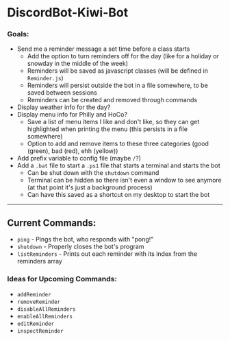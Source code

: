 # DiscordBot-Kiwi-Bot

### Goals:
<!-- This "self-bot" type bot is against Discord ToS and isn't possible... :(
- Change status to "In class: className" during my scheduled class
- Change back to original status when class ends
- Set myself to busy during class so I don't get notifications in class, change back afterwards -->
<!-- - Automatically nickname the bot itself? -->
- Send me a reminder message a set time before a class starts
   - Add the option to turn reminders off for the day (like for a holiday or snowday in the middle of the week)
   - Reminders will be saved as javascript classes (will be defined in `Reminder.js`)
   - Reminders will persist outside the bot in a file somewhere, to be saved between sessions
   - Reminders can be created and removed through commands
- Display weather info for the day?
- Display menu info for Philly and HoCo?
   - Save a list of menu items I like and don't like, so they can get highlighted when printing the menu (this persists in a file somewhere)
   - Option to add and remove items to these three categories (good (green), bad (red), ehh (yellow))
- Add prefix variable to config file (maybe `/`?)
- Add a `.bat` file to start a `.ps1` file that starts a terminal and starts the bot
   - Can be shut down with the `shutdown` command
   - Terminal can be hidden so there isn't even a window to see anymore (at that point it's just a background process)
   - Can have this saved as a shortcut on my desktop to start the bot

---

## Current Commands:

- `ping` - Pings the bot, who responds with "pong!"
- `shutdown` - Properly closes the bot's program
- `listReminders` - Prints out each reminder with its index from the reminders array

### Ideas for Upcoming Commands:
- `addReminder` 
- `removeReminder`
- `disableAllReminders`
- `enableAllReminders`
- `editReminder`
- `inspectReminder`